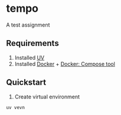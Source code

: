 # tempo
A test assignment

## Requirements

1. Installed [UV](https://github.com/astral-sh/uv)
2. Installed [Docker](https://docs.docker.com/desktop/setup/install/linux/) + [Docker: Compose tool](https://docs.docker.com/compose/)


## Quickstart

1. Create virtual environment
```bash
uv vevn
```
